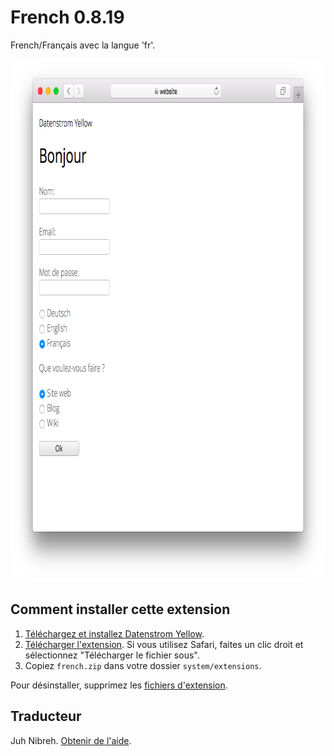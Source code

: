 French 0.8.19
=============
French/Français avec la langue 'fr'.

<p align="center"><img src="french-screenshot.png?raw=true" width="795" height="836" alt="Screenshot"></p>

## Comment installer cette extension

1. [Téléchargez et installez Datenstrom Yellow](https://github.com/datenstrom/yellow/).
2. [Télécharger l'extension](https://github.com/datenstrom/yellow-extensions/raw/master/zip/french.zip). Si vous utilisez Safari, faites un clic droit et sélectionnez "Télécharger le fichier sous".
3. Copiez `french.zip` dans votre dossier `system/extensions`.

Pour désinstaller, supprimez les [fichiers d'extension](extension.ini).

## Traducteur

Juh Nibreh. [Obtenir de l'aide](https://datenstrom.se/yellow/help/).
